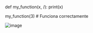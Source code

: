 def my_function(x, /):
    print(x)

my_function(3)  # Funciona correctamente

![image](https://github.com/user-attachments/assets/0852e77f-a66f-4f7b-9566-d637cedde543)
